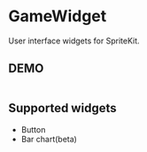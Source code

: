 # GameWidget

User interface widgets for SpriteKit.

## DEMO

 ```swift
 
 ```

## Supported widgets

- Button
- Bar chart(beta)
